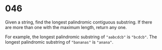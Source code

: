 [_metadata_:number]:-      "46"
[_metadata_:difficulty]:-  "Hard"
[_metadata_:asker]:-       "Amazon"
[_metadata_:tags]:-        "substring string palindrome"

# 046

Given a string, find the longest palindromic contiguous substring. If there are more than one with the maximum length, return any one.

For example, the longest palindromic substring of `"aabcdcb"` is `"bcdcb"`. The longest palindromic substring of `"bananas"` is `"anana"`.
